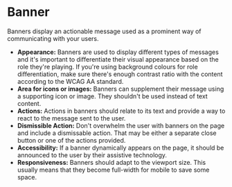 # Banner

Banners display an actionable message used as a prominent way of communicating with your users.

- **Appearance:** Banners are used to display different types of messages and it's important to differentiate their visual appearance based on the role they're playing. If you're using background colours for role differentiation, make sure there's enough contrast ratio with the content according to the WCAG AA standard.
- **Area for icons or images:** Banners can supplement their message using a supporting icon or image. They shouldn't be used instead of text content.
- **Actions:** Actions in banners should relate to its text and provide a way to react to the message sent to the user.
- **Dismissible Action:** Don't overwhelm the user with banners on the page and include a dismissable action. That may be either a separate close button or one of the actions provided.
- **Accessibility:** If a banner dynamically appears on the page, it should be announced to the user by their assistive technology.
- **Responsiveness:** Banners should adapt to the viewport size. This usually means that they become full-width for mobile to save some space.
